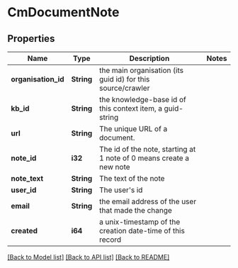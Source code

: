 # CmDocumentNote

## Properties

Name | Type | Description | Notes
------------ | ------------- | ------------- | -------------
**organisation_id** | **String** | the main organisation (its guid id) for this source/crawler | 
**kb_id** | **String** | the knowledge-base id of this context item, a guid-string | 
**url** | **String** | The unique URL of a document. | 
**note_id** | **i32** | The id of the note, starting at 1 note of 0 means create a new note | 
**note_text** | **String** | The text of the note | 
**user_id** | **String** | The user's id | 
**email** | **String** | the email address of the user that made the change | 
**created** | **i64** | a unix-timestamp of the creation date-time of this record | 

[[Back to Model list]](../README.md#documentation-for-models) [[Back to API list]](../README.md#documentation-for-api-endpoints) [[Back to README]](../README.md)


